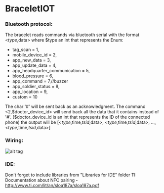 # BraceletIOT

### Bluetooth protocol:
The bracelet reads commands via bluetooth serial with the format <$type,$data>
where $type an int that represents the Enum:
- tag_scan = 1,
- mobile_device_id = 2,
- app_new_data = 3,
- app_update_data = 4,
- app_headquarter_communication = 5,
- blood_pressure = 6,
- app_command = 7,//buzzer
- app_soldier_status = 8,
- app_location = 9,
- custom = 10

The char '#' will be sent back as an acknowledgment.
The command <2,$doctor_device_id> will send back all the data that it contains instead of '#'.
($doctor_device_id is an int that represents the ID of the connected phone)
the output will be [<$type,$time,$tsid,$data>, <$type,$time,$tsid,$data>, ..., <$type,$time,$tsid,$data>]
### Wiring:
![alt tag](https://raw.githubusercontent.com/ValkA/BraceletIOT/master/bracelet_bb.png)

### IDE:
Don't forget to include libraries from "Libraries for IDE" folder
TI Documentation about NFC pairing - http://www.ti.com/lit/an/sloa187a/sloa187a.pdf
